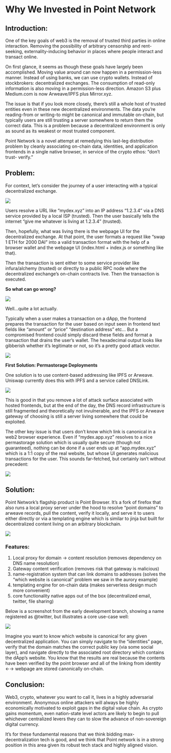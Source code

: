 # Why We Invested in Point Network

## Introduction:

One of the key goals of web3 is the removal of trusted third parties in online interaction. Removing the possibility of arbitrary censorship and rent-seeking, externality-inducing behavior in places where people interact and transact online.

On first glance, it seems as though these goals have largely been accomplished. Moving value around can now happen in a permission-less manner. Instead of using banks, we can use crypto wallets. Instead of stockbrokers: decentralized exchanges. The consumption of read-only information is also moving in a permission-less direction. Amazon S3 plus Medium.com is now Arweave/IPFS plus Mirror.xyz.

The issue is that if you look more closely, there’s still a whole host of trusted entities even in these new decentralized environments. The data you’re reading-from or writing-to might be canonical and immutable on-chain, but typically users are still trusting a server somewhere to return them the correct data. This is a problem because a decentralized environment is only as sound as its weakest or most trusted component.

Point Network is a novel attempt at remedying this last-leg distribution problem by cleanly associating on-chain data, identities, and application frontends in a single native browser, in service of the crypto ethos: “don’t trust- verify.”

## Problem:

For context, let’s consider the journey of a user interacting with a typical decentralized exchange.

<img src="https://raw.githubusercontent.com/sinoglobalcap/investment-theses/main/static/img/pointnetwork/Screen_Shot_2022-08-16_at_4.51.52_PM.png">

Users resolve a URL like “mydex.xyz” into an IP address “1.2.3.4” via a DNS service provided by a local ISP (trusted). Then the user basically tells the internet “give me whatever is living at 1.2.3.4” (trusted). 

Then, hopefully, what was living there is the webpage UI for the decentralized exchange. At that point, the user formats a request like “swap 1 ETH for 2000 DAI” into a valid transaction format with the help of a browser wallet and the webpage UI (index.html + index.js or something like that).

Then the transaction is sent either to some service provider like infura/alchemy (trusted) or directly to a public RPC node where the decentralized exchange’s on-chain contracts live. Then the transaction is executed.

**So what can go wrong?**

<img src="https://raw.githubusercontent.com/sinoglobalcap/investment-theses/main/static/img/pointnetwork/Screen_Shot_2022-08-16_at_5.20.17_PM.png">


Well…quite a lot actually.

Typically when a user makes a transaction on a dApp, the frontend prepares the transaction for the user based on input seen in frontend text fields like “amount” or “price” “destination address” etc… But a compromised frontend could simply discard these fields and format a transaction that drains the user’s wallet. The hexadecimal output looks like gibberish whether it’s legitimate or not, so it’s a pretty good attack vector.

<img src="https://raw.githubusercontent.com/sinoglobalcap/investment-theses/main/static/img/pointnetwork/Screen_Shot_2022-08-16_at_5.29.24_PM.png">

**First Solution: Permastorage Deployments**

One solution is to use content-based addressing like IPFS or Arweave. Uniswap currently does this with IPFS and a service called DNSLink.

<img src="https://raw.githubusercontent.com/sinoglobalcap/investment-theses/main/static/img/pointnetwork/Screen_Shot_2022-08-16_at_5.55.31_PM.png">

This is good in that you remove a lot of attack surface associated with hosted frontends, but at the end of the day, the DNS record infrastructure is still fragmented and theoretically not invulnerable, and the IPFS or Arweave gateway of choosing is still a server living somewhere that could be exploited.

The other key issue is that users don’t know which link is canonical in a web2 browser experience. Even if “mydex.app.xyz” resolves to a nice permastorage solution which is usually quite secure (though not guaranteed), nothing can be done if a user ends up at “app.mydex.xyz” which is a 1:1 copy of the real website, but whose UI generates malicious transactions for the user. This sounds far-fetched, but certainly isn’t without precedent:

<img src="https://raw.githubusercontent.com/sinoglobalcap/investment-theses/main/static/img/pointnetwork/Screen_Shot_2022-08-16_at_6.14.24_PM.png">

## Solution:

Point Network’s flagship product is Point Browser. It’s a fork of firefox that also runs a local proxy server under the hood to resolve “point domains” to arweave records, pull the content, verify it locally, and serve it to users either directly or via a templating engine which is similar to jinja but built for decentralized content living on an arbitrary blockchain.

<img src="https://raw.githubusercontent.com/sinoglobalcap/investment-theses/main/static/img/pointnetwork/Screen_Shot_2022-08-16_at_6.47.13_PM.png">

### Features:

1. Local proxy for domain → content resolution (removes dependency on DNS name resolution)
2. Gateway content verification (removes risk that gateway is malicious)
3. name-registration system that can link domains to addresses (solves the “which website is canonical” problem we saw in the aurory example)
4. templating engine for on-chain data (makes serverless design much more convenient)
5. core functionality native apps out of the box (decentralized email, twitter, file sharing)

Below is a screenshot from the early development branch, showing a name registered as @twitter, but illustrates a core use-case well:

<img src="https://raw.githubusercontent.com/sinoglobalcap/investment-theses/main/static/img/pointnetwork/Screen_Shot_2022-08-16_at_7.01.09_PM.png">

Imagine you want to know which website is canonical for any given decentralized application. You can simply navigate to the “identities” page, verify that the domain matches the correct public key (via some social layer), and navigate directly to the associated root directory which contains the dApp’s website. You know that the results are real because the contents have been verified by the point browser and all of the linking from identity ←→ webpage are stored canonically on-chain.

## Conclusion:

Web3, crypto, whatever you want to call it, lives in a highly adversarial environment. Anonymous online attackers will always be highly economically motivated to exploit gaps in the digital value chain. As crypto gains momentum, even nation-state level actors are likely to begin to pull whichever centralized levers they can to slow the advance of non-sovereign digital currency.

It’s for these fundamental reasons that we think bidding max-decentralization tech is good, and we think that Point network is in a strong position in this area given its robust tech stack and highly aligned vision.
